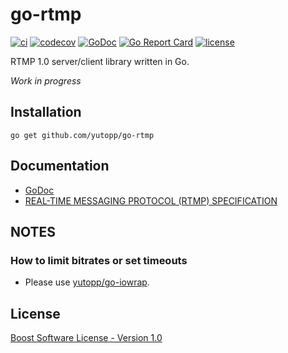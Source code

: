 # go-rtmp

[![ci](https://github.com/yutopp/go-rtmp/workflows/ci/badge.svg)](https://github.com/yutopp/go-rtmp/actions?query=workflow%3Aci)
[![codecov](https://codecov.io/gh/yutopp/go-rtmp/branch/master/graph/badge.svg?token=KXgQ1x8BQP)](https://codecov.io/gh/yutopp/go-rtmp)
[![GoDoc](https://godoc.org/github.com/yutopp/go-rtmp?status.svg)](http://godoc.org/github.com/yutopp/go-rtmp)
[![Go Report Card](https://goreportcard.com/badge/github.com/yutopp/go-rtmp)](https://goreportcard.com/report/github.com/yutopp/go-rtmp)
[![license](https://img.shields.io/github/license/yutopp/go-rtmp.svg)](https://github.com/yutopp/go-rtmp/blob/master/LICENSE_1_0.txt)

RTMP 1.0 server/client library written in Go.

*Work in progress*

## Installation

```
go get github.com/yutopp/go-rtmp
```

## Documentation

- [GoDoc](https://pkg.go.dev/github.com/yutopp/go-rtmp)
- [REAL-TIME MESSAGING PROTOCOL (RTMP) SPECIFICATION](https://www.adobe.com/devnet/rtmp.html)


## NOTES

### How to limit bitrates or set timeouts

- Please use [yutopp/go-iowrap](https://github.com/yutopp/go-iowrap).

## License

[Boost Software License - Version 1.0](./LICENSE_1_0.txt)
